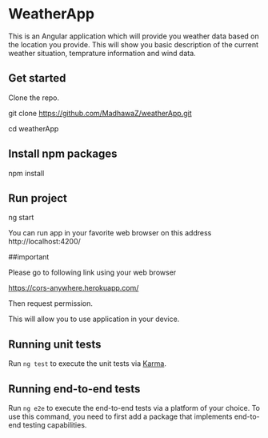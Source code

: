 # WeatherApp

This is an Angular application which will provide you weather data based on the location you provide. This will show you basic description of the current weather situation, temprature information and wind data. 

## Get started

Clone the repo. 

git clone https://github.com/MadhawaZ/weatherApp.git

cd weatherApp

## Install npm packages

npm install

## Run project

ng start

You can run app in your favorite web browser on this address http://localhost:4200/

##important

Please go to following link using your web browser 

https://cors-anywhere.herokuapp.com/

Then request permission.

This will allow you to use application in your device. 

## Running unit tests

Run `ng test` to execute the unit tests via [Karma](https://karma-runner.github.io).

## Running end-to-end tests

Run `ng e2e` to execute the end-to-end tests via a platform of your choice. To use this command, you need to first add a package that implements end-to-end testing capabilities.
